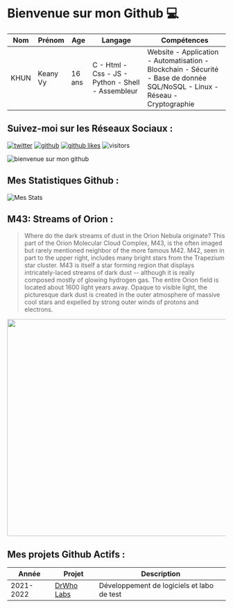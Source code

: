 # Bienvenue sur mon Github 💻
| Nom | Prénom | Age | Langage | Compétences |
|---  |---     |---  |---      |---
| KHUN | Keany Vy | 16 ans | C - Html - Css - JS - Python - Shell - Assembleur | Website - Application - Automatisation - Blockchain - Sécurité - Base de donnée SQL/NoSQL - Linux - Réseau - Cryptographie |

## Suivez-moi sur les Réseaux Sociaux :
[![twitter](https://img.shields.io/twitter/follow/thisiskeanyvy?style=social)](https://twitter.com/thisiskeanyvy)
[![github](https://img.shields.io/github/followers/thisiskeanyvy?style=social)](https://github.com/thisiskeanyvy?tab=followers)
[![github likes](https://img.shields.io/github/stars/thisiskeanyvy?style=social)](https://github.com/thisiskeanyvy)
![visitors](https://visitor-badge.glitch.me/badge?page_id=page.id=thisiskeanyvy.thisiskeanyvy)

![bienvenue sur mon github](https://thisiskeanyvy-hosting.pages.dev/banner.gif)

## Mes Statistiques Github :
![Mes Stats](https://github-readme-stats.vercel.app/api?username=thisiskeanyvy&show_icons=true&theme=radical)

## M43: Streams of Orion :

> Where do the dark streams of dust in the Orion Nebula originate? This part of the Orion Molecular Cloud Complex, M43, is the often imaged but rarely mentioned neighbor of the more famous M42. M42, seen in part to the upper right, includes many bright stars from the Trapezium star cluster. M43 is itself a star forming region that displays intricately-laced streams of dark dust -- although it is really composed mostly of glowing hydrogen gas. The entire Orion field is located about 1600 light years away.  Opaque to visible light, the picturesque dark dust is created in the outer atmosphere of massive cool stars and expelled by strong outer winds of protons and electrons.

<img src='https://apod.nasa.gov/apod/image/2110/OrionStreams_Saukkonen_2048.jpg' width="800" height="500"/>

## Mes projets Github Actifs :
| Année | Projet | Description |
|---   |---     |---          |
| 2021-2022 | [DrWho Labs](https://github.com/drwholabs) | Développement de logiciels et labo de test |